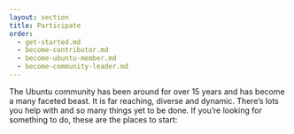 ```yaml
---
layout: section
title: Participate
order:
  - get-started.md
  - become-contributor.md
  - become-ubuntu-member.md
  - become-community-leader.md
---
```


The Ubuntu community has been around for over 15 years and has become a many
faceted beast. It is far reaching, diverse and dynamic. There’s lots you help
with and so many things yet to be done. If you’re looking for something to do,
these are the places to start:
